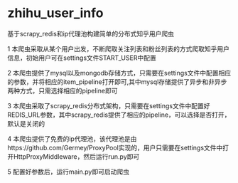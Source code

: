 # zhihu_user_info
基于scrapy_redis和ip代理池构建简单的分布式知乎用户爬虫

1 本爬虫采取从某个用户出发，不断爬取关注列表和粉丝列表的方式爬取知乎用户信息，初始用户可在settings文件START_USER中配置

2 本爬虫提供了mysql以及mongodb存储方式，只需要在settings文件中配置相应的参数，并将相应的item_pipeline打开即可,其中mysql存储提供了异步和非异步两种方式，只需选择相应的pipeline即可

3 本爬虫采取了scrapy_redis分布式架构，只需要在settings文件中配置好REDIS_URL参数，其中scrapy_redis提供了相应的pipeline，可以选择是否打开，默认是关闭的

4 本爬虫提供了免费的ip代理池，该代理池是由https://github.com/Germey/ProxyPool实现的，用户只需要在settings文件中打开HttpProxyMiddleware，然后运行run.py即可

5 配置好参数后，运行main.py即可启动爬虫

